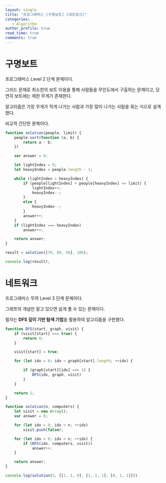 ```yaml
---
layout: single
title: "프로그래머스 [구명보트] [네트워크]"
categories: 
   - Algorithm
author_profile: true
read_time: true
comments: true
---
```


# 구명보트

프로그래머스 Level 2 단계 문제이다.

그리드 문제로 최소한의 보트 이용을 통해 사람들을 무인도에서 구출하는 문제이고, 당연히 보트에는 제한 무게가 존재한다.

알고리즘은 가장 무게가 적게 나가는 사람과 가장 많이 나가는 사람을 묶는 식으로 설계했다.

비교적 간단한 문제이다.

```javascript
function solution(people, limit) {
    people.sort(function (a, b) {
        return a - b;
    })

    var answer = 0;

    let lightIndex = 0;
    let heavyIndex = people.length - 1;

    while (lightIndex < heavyIndex) {
        if (people[lightIndex] + people[heavyIndex] <= limit) {
            lightIndex++;
            heavyIndex--;
        }
        else {
            heavyIndex--;
        }
        answer++;
    }
    if (lightIndex === heavyIndex)
        answer++;

    return answer;
}

result = solution([70, 80, 50], 100);

console.log(result);
```

# 네트워크

프로그래머스 무려 Level 3 단계 문제이다.

그래프의 개념만 알고 있으면 쉽게 풀 수 있는 문제이다.

필자는 **DFS 깊이 기반 탐색 기법**을 활용하여 알고리즘을 구현했다.

```javascript
function DFS(start, graph, visit) {
    if (visit[start] === true) {
        return 0;
    }

    visit[start] = true;

    for (let idx = 0; idx < graph[start].length; ++idx) {

        if (graph[start][idx] === 1) {
            DFS(idx, graph, visit)
        }
    }

    return 1;
}

function solution(n, computers) {
    let visit = new Array();
    var answer = 0;

    for (let idx = 0; idx < n; ++idx)
        visit.push(false);

    for (let idx = 0; idx < n; ++idx) {
        if (DFS(idx, computers, visit))
            answer++;
    }

    return answer;
}

console.log(solution(3, [[1, 1, 0], [1, 1, 1], [0, 1, 1]]))
```